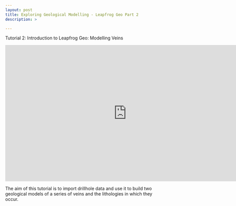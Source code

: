 ```yaml
---
layout: post
title: Exploring Geological Modelling - Leapfrog Geo Part 2
description: >

---
```

Tutorial 2: Introduction to Leapfrog Geo: Modelling Veins
<iframe frameborder="0" allowfullscreen="allowfullscreen" width="768" height="432" src="https://www.youtube.com/embed/B36YXn4n6zc?autoplay=1&loop=1&menu=0&controls=0&showinfo=0&autohide=1&playlist=B36YXn4n6zc"></iframe>

The aim of this tutorial is to import drillhole data and use it to build two geological models of a series of veins and
the lithologies in which they occur.

